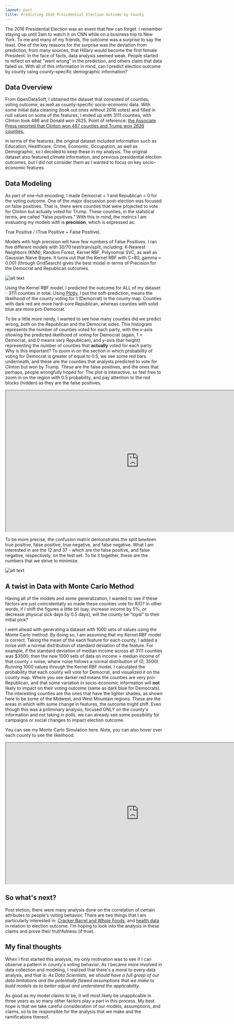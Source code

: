 ```yaml
---
layout: post
title: Predicting 2016 Presidential Election Outcome by County
---
```

The 2016 Presidential Election was an event that few can forget. I remember staying up until 2am to watch it on CNN while on a business trip to New York. To me and many of my friends, the outcome was a surprise to say the least. One of the key reasons for the surprise was the deviation from prediction, from many sources, that Hillary would become the first female President. In the face of facts, data analysis seemed weak. People started to reflect on what "went wrong" in the prediction, and others claim that data failed us. With all of this information in mind, can I predict election outcome by county using county-specific demographic information? 

## Data Overview
From OpenDataSoft, I obtained the dataset that consisted of counties, voting outcome, as well as county-specific socio-economic data. With some initial data cleaning (took out ones without 2016 votes) and filled in null values on some of the features, I ended up with 3111 counties, with Clinton took 486 and Donald won 2625. Point of reference: [the Associate Press reported that Clinton won 487 counties and Trump won 2626 counties.](https://apnews.com/fb5a5f7da21d460bbffb6985cb01cb2c/trending-story-clinton-won-just-57-counties-untrue) 

In terms of the features, the original dataset included information such as Education, Healthcare, Crime, Economic, Occupation, as well as Demographic, so I decided to keep these in my analysis. The original dataset also featured climate information, and previous presidential election outcomes, but I did not consider them as I wanted to focus on key socio-economic features. 

## Data Modeling
As part of one-hot encoding, I made Democrat = 1 and Republican = 0 for the voting outcome. One of the major discussion post-election was focused on false positives. That is, there were counties that were projected to vote for Clinton but actually voted for Trump. These counties, in the statstical terms, are called "false positives." With this in mind, the metrics I am evaluating my models with is **precision**, which is expressed as: 

True Positive / (True Positive + False Positive). 

Models with high precision will have few numbers of False Positives. I ran five different models with 30/70 test/train/split, including: K-Nearest Neighbors (KNN), Random Forest, Kernel RBF, Polynomial SVC, as well as Gaussian Naive Bayes. It turns out that the Kernel RBF with C=80, gamma = 0.001 (through GridSearch) gives the best model in terms of Precision for the Democrat and Republican outcomes. 

![alt text](https://github.com/mizhao2018/mizhao2018.github.io/blob/master/images/P3_ModelComparison.png?raw=true)

Using the Kernel RBF model, I predicted the outcome for ALL of my dataset - 3111 counties in total. Using [Plotly](https://plot.ly/#/), I put the soft-prediction, means the likelihood of the county voting for 1 (Democrat) in the county map. Counties with dark red are more hard-core Republican, whereas counties with solid blue are more pro-Democrat. 

To be a little more nerdy, I wanted to see how many counties did we predict wrong, both on the Republican and the Democrat sides. This histogram represents the number of counties voted for each party, with the x-axis showing the predicted likelihood of voting for Democrat (again, 1 = Democrat, and 0 means very Republican), and y-axis (bar height) representing the number of counties that **actually** voted for each party. Why is this important? To zoom in on the section in which probability of voting for Democrat is greater of equal to 0.5, we see some red bars underneath, and these are the counties that analysts predicted to vote for Clinton but won by Trump. *These* are the false positives, and the ones that perhaps, people wrongfully hoped for. The plot is interactive, so feel free to zoom in on the region with 0.5 probability, and pay attention to the red blocks (hidden) as they are the false positives. 

<iframe src="https://plot.ly/~mizhao2018/10/?share_key=SAuBNVpDX16ZImXw6jWJu4" width="850" height="450" ></iframe>

To be more precise, the confusion matrix demonstrates the split bewteen true positive, false positive, true negative, and false negative. What I am interested in are the 12 and 37 - which are the false positive, and false negative, respectively, on the test set. To tie it together, these are the numbers that we strive to minimize. 

![alt text](https://github.com/mizhao2018/mizhao2018.github.io/blob/master/images/P3_Confusion.png?raw=true)

## A twist in Data with Monte Carlo Method 
Having all of the models and some generalization, I wanted to see if these factors are just coincidentally so made these counties vote for R/D? In other words, if I shift the figures a little bit (say, increase income by 5%, or decrease physical sick days by 0.5 days), will the county be "loyal" to their initial pick? 

I went ahead with generating a dataset with 1000 sets of values using the Monte Carlo method. By doing so, I am assuming that my Kernel RBF model is correct. Taking the mean of the each feature for each county, I added a noise with a normal distribution of standard deviation of the feature. For example, if the standard deviation of median income across all 3111 counties was $3500, then the new 1000 sets of data on income = median income of that county + noise, where noise follows a normal distribution of (0, 3500). Running 1000 values through the Kernel RBF model, I calculated the probability that each county will vote for Democrat, and visualized it on the county map. Where you see darker red means the counties are very pro-Republican, and that some variation in socio-economic information will **not** likely to impact on their voting outcome (same as dark blue for Democrats). The interesting counties are the ones that have the lighter shades, as shown here to be some of the Midwest, and West Mountain regions. These are the areas in which with some change in features, the outcome might shift. Even though this was a priliminary analysis, focused ONLY on the county's information and not taking in polls, we can already see some possibility for campaigns or social changes to impact election outcome. 

You can see my Monte Carlo Simulation here. Note, you can also hover over each county to see the likelihood.

<iframe src="https://plot.ly/~mizhao2018/14/?share_key=gR4GjjS0q1D9boMRXcmxpE" width="850" height="450" ></iframe>

## So what's next? 
Post eletion, there were many analysis done on the correlation of certain attributes to people's voting behavior. There are two things that I am particularly interested in: [Cracker Barrel and Whole Foods](https://twitter.com/Redistrict/status/796425128359972864), and [health data](https://www.economist.com/news/united-states/21710265-local-health-outcomes-predict-trumpward-swings-illness-indicator) in relation to election outcome. I'm hoping to look into the analysis in these claims and prove their truthfulness (if true). 

## My final thoughts
When I first started this analysis, my only motivation was to see if I can observe a pattern in county's voting behavior. As I became more involved in data collection and modeling, I realized that there's a moral to every data analysis, and that is: 
*As Data Scientists, we should have a full grasp of our data limitations and the potentially flawed assumptions that we make to build models as to better adjust and understand the applicability.* 

As good as my model claims to be, it will most likely be unapplicable in three years as so many other factors play a part in this process. My best hope is that we take careful consideration of our models, assumptions, and claims, so to be responsible for the analysis that we make and the ramifications thereof. 
